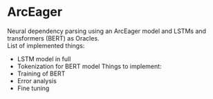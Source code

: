 # ArcEager
Neural dependency parsing using an ArcEager model and LSTMs and transformers (BERT) as Oracles. \
List of implemented things:
* LSTM model in full
* Tokenization for BERT model
Things to implement:
* Training of BERT
* Error analysis
* Fine tuning
